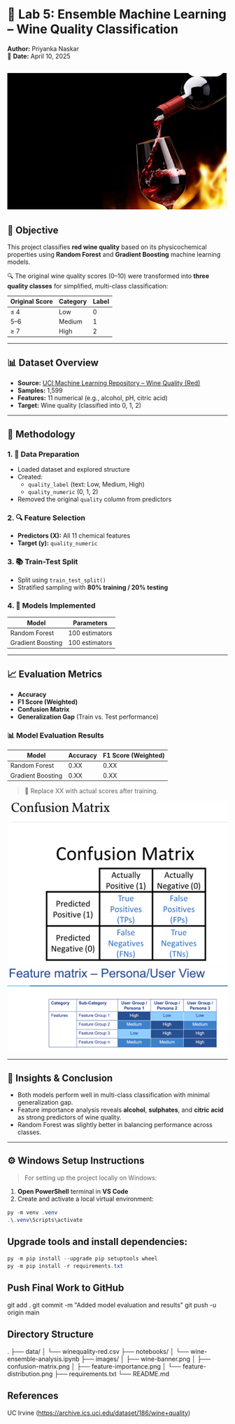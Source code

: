# 🍷 Lab 5: Ensemble Machine Learning – Wine Quality Classification

**Author:** Priyanka Naskar  
📅 **Date:** April 10, 2025  

![alt text](image.png)
---

## 🎯 Objective

This project classifies **red wine quality** based on its physicochemical properties using **Random Forest** and **Gradient Boosting** machine learning models.

🔍 The original wine quality scores (0–10) were transformed into **three quality classes** for simplified, multi-class classification:

| Original Score | Category | Label |
|----------------|----------|-------|
| ≤ 4            | Low      | 0     |
| 5–6            | Medium   | 1     |
| ≥ 7            | High     | 2     |

---

## 📊 Dataset Overview

- **Source:** [UCI Machine Learning Repository – Wine Quality (Red)](https://archive.ics.uci.edu/ml/datasets/Wine+Quality)  
- **Samples:** 1,599  
- **Features:** 11 numerical (e.g., alcohol, pH, citric acid)  
- **Target:** Wine quality (classified into 0, 1, 2)  

---

## 🔧 Methodology

### 1. 🧹 Data Preparation

- Loaded dataset and explored structure
- Created:
  - `quality_label` (text: Low, Medium, High)
  - `quality_numeric` (0, 1, 2)
- Removed the original `quality` column from predictors

### 2. 🔍 Feature Selection

- **Predictors (X):** All 11 chemical features  
- **Target (y):** `quality_numeric`

### 3. 📚 Train-Test Split

- Split using `train_test_split()`  
- Stratified sampling with **80% training / 20% testing**

### 4. 🤖 Models Implemented

| Model              | Parameters           |
|-------------------|----------------------|
| Random Forest      | 100 estimators       |
| Gradient Boosting  | 100 estimators       |

---

## 📈 Evaluation Metrics

- **Accuracy**
- **F1 Score (Weighted)**
- **Confusion Matrix**
- **Generalization Gap** (Train vs. Test performance)

### 📊 Model Evaluation Results

| Model             | Accuracy | F1 Score (Weighted) |
|------------------|----------|---------------------|
| Random Forest     | 0.XX     | 0.XX                |
| Gradient Boosting | 0.XX     | 0.XX                |

> 📌 Replace XX with actual scores after training.

![alt text](image-1.png) 
![alt text](image-2.png)

---

## 🧠 Insights & Conclusion

- Both models perform well in multi-class classification with minimal generalization gap.
- Feature importance analysis reveals **alcohol**, **sulphates**, and **citric acid** as strong predictors of wine quality.
- Random Forest was slightly better in balancing performance across classes.

---

## ⚙️ Windows Setup Instructions

> For setting up the project locally on Windows:

1. **Open PowerShell** terminal in **VS Code**
2. Create and activate a local virtual environment:

```powershell
py -m venv .venv
.\.venv\Scripts\activate
```

## Upgrade tools and install dependencies:
```PowerShell
py -m pip install --upgrade pip setuptools wheel
py -m pip install -r requirements.txt
```

##  Push Final Work to GitHub

git add .
git commit -m "Added model evaluation and results"
git push -u origin main

##  Directory Structure
.
├── data/
│   └── winequality-red.csv
├── notebooks/
│   └── wine-ensemble-analysis.ipynb
├── images/
│   ├── wine-banner.png
│   ├── confusion-matrix.png
│   ├── feature-importance.png
│   └── feature-distribution.png
├── requirements.txt
└── README.md


## References
UC Irvine (https://archive.ics.uci.edu/dataset/186/wine+quality)

[def]: images/wine-banner.png